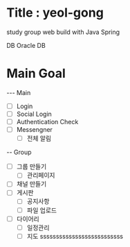 # Title : yeol-gong
 study group web build with Java Spring
 
 DB
 Oracle DB

# Main Goal
--- Main
* [ ] Login
* [ ] Social Login
* [ ] Authentication Check
* [ ] Messengner
  * [ ] 전체 알림

-- Group
* [ ] 그룹 만들기
  * [ ] 관리페이지
* [ ] 채널 만들기
* [ ] 게시판
  * [ ] 공지사항
  * [ ] 파일 업로드
* [ ] 다이어리
  * [ ] 일정관리
  * [ ] 지도
ssssssssssssssssssssssssss
